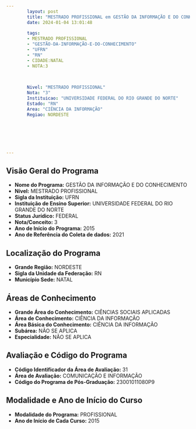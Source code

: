 ```yaml
---
        layout: post
        title: "MESTRADO PROFISSIONAL em GESTÃO DA INFORMAÇÃO E DO CONHECIMENTO na UFRN  "
        date: 2024-01-04 13:01:48
     
        tags:
        - MESTRADO PROFISSIONAL
        - "GESTÃO-DA-INFORMAÇÃO-E-DO-CONHECIMENTO"
        - "UFRN"
        - "RN"
        - CIDADE:NATAL
        - NOTA:3
        
       

        Nivel: "MESTRADO PROFISSIONAL"
        Nota: "3"
        Instituicao: "UNIVERSIDADE FEDERAL DO RIO GRANDE DO NORTE"
        Estado: "RN"
        Area: "CIÊNCIA DA INFORMAÇÃO"
        Regiao: NORDESTE
        
        
        
        
        
        
---
```

## Visão Geral do Programa
- **Nome do Programa:** GESTÃO DA INFORMAÇÃO E DO CONHECIMENTO
- **Nível:** MESTRADO PROFISSIONAL
- **Sigla da Instituição:** UFRN
- **Instituição de Ensino Superior:** UNIVERSIDADE FEDERAL DO RIO GRANDE DO NORTE
- **Status Jurídico:** FEDERAL
- **Nota/Conceito:** 3
- **Ano de Início do Programa:** 2015
- **Ano de Referência do Coleta de dados:** 2021

## Localização do Programa
- **Grande Região:** NORDESTE
- **Sigla da Unidade da Federação:** RN
- **Município Sede:** NATAL

## Áreas de Conhecimento
- **Grande Área do Conhecimento:** CIÊNCIAS SOCIAIS APLICADAS
- **Área de Conhecimento:** CIÊNCIA DA INFORMAÇÃO
- **Área Básica do Conhecimento:** CIÊNCIA DA INFORMAÇÃO
- **Subárea:** NÃO SE APLICA
- **Especialidade:** NÃO SE APLICA

## Avaliação e Código do Programa
- **Código Identificador da Área de Avaliação:** 31
- **Área de Avaliação:** COMUNICAÇÃO E INFORMAÇÃO
- **Código do Programa de Pós-Graduação:** 23001011080P9


## Modalidade e Ano de Início do Curso
- **Modalidade do Programa:** PROFISSIONAL
- **Ano de Início de Cada Curso:** 2015
